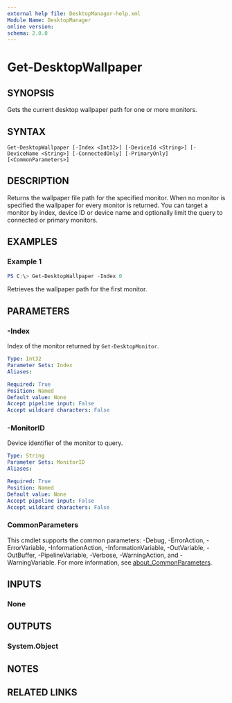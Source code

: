 ```yaml
---
external help file: DesktopManager-help.xml
Module Name: DesktopManager
online version:
schema: 2.0.0
---
```


# Get-DesktopWallpaper

## SYNOPSIS
Gets the current desktop wallpaper path for one or more monitors.

## SYNTAX

```
Get-DesktopWallpaper [-Index <Int32>] [-DeviceId <String>] [-DeviceName <String>] [-ConnectedOnly] [-PrimaryOnly] [<CommonParameters>]
```

## DESCRIPTION
Returns the wallpaper file path for the specified monitor. When no monitor is specified the wallpaper for every monitor is returned. You can target a monitor by index, device ID or device name and optionally limit the query to connected or primary monitors.

## EXAMPLES

### Example 1
```powershell
PS C:\> Get-DesktopWallpaper -Index 0
```
Retrieves the wallpaper path for the first monitor.

## PARAMETERS

### -Index
Index of the monitor returned by `Get-DesktopMonitor`.

```yaml
Type: Int32
Parameter Sets: Index
Aliases:

Required: True
Position: Named
Default value: None
Accept pipeline input: False
Accept wildcard characters: False
```

### -MonitorID
Device identifier of the monitor to query.

```yaml
Type: String
Parameter Sets: MonitorID
Aliases:

Required: True
Position: Named
Default value: None
Accept pipeline input: False
Accept wildcard characters: False
```

### CommonParameters
This cmdlet supports the common parameters: -Debug, -ErrorAction, -ErrorVariable, -InformationAction, -InformationVariable, -OutVariable, -OutBuffer, -PipelineVariable, -Verbose, -WarningAction, and -WarningVariable. For more information, see [about_CommonParameters](http://go.microsoft.com/fwlink/?LinkID=113216).

## INPUTS

### None

## OUTPUTS

### System.Object
## NOTES

## RELATED LINKS
